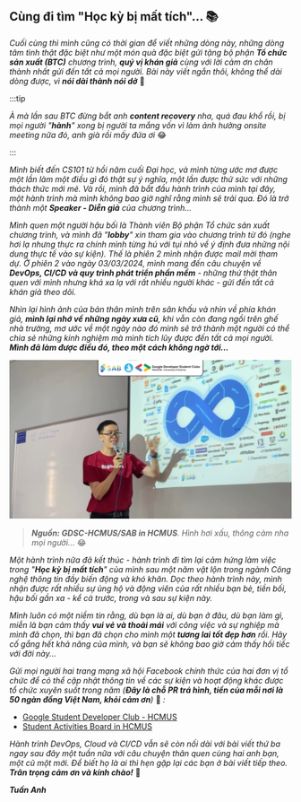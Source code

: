 ## Cùng đi tìm "Học kỳ bị mất tích"... 📚

_Cuối cùng thì mình cũng có thời gian để viết những dòng này, những dòng tâm tình thật đặc biệt như một món quà đặc biệt gửi tặng bộ phận **Tổ chức sản xuất (BTC)** chương trình, **quý vị khán giả** cùng với lời cảm ơn chân thành nhất gửi đến tất cả mọi người. Bài này viết ngắn thôi, không thể dài dòng được, vì **nói dài thành nói dở**_ 🤣

:::tip

_À mà lần sau BTC đừng bắt anh **content recovery** nha, quá đau khổ rồi, bị mọi người "**hành**" xong bị người ta mắng vốn vì làm ảnh hưởng onsite meeting nữa đó, anh già rồi mấy đứa ơi_ 😂

:::

_Mình biết đến CS101 từ hồi năm cuối Đại học, và mình từng ước mơ được một lần làm một điều gì đó thật sự ý nghĩa, một lần được thử sức với những thách thức mới mẻ. Và rồi, mình đã bắt đầu hành trình của mình tại đây, một hành trình mà mình không bao giờ nghĩ rằng mình sẽ trải qua. Đó là trở thành một **Speaker - Diễn giả** của chương trình..._

_Mình quen một người hậu bối là Thành viên Bộ phận Tổ chức sản xuất chương trình, và mình đã "**lobby**" xin tham gia vào chương trình từ đó (nghe hơi lạ nhưng thực ra chính mình từng hú với tụi nhỏ về ý định đưa những nội dung thực tế vào sự kiện). Thế là phiên 2 mình nhận được mail mời tham dự. Ở phiên 2 vào ngày 03/03/2024, mình mang đến câu chuyện về **DevOps, CI/CD và quy trình phát triển phần mềm** - những thứ thật thân quen với mình nhưng khá xa lạ với rất nhiều người khác - gửi đến tất cả khán giả theo dõi._

_Nhìn lại hình ảnh của bản thân mình trên sân khấu và nhìn về phía khán giả, **mình lại nhớ về những ngày xưa cũ**, khi vẫn còn đang ngồi trên ghế nhà trường, mơ ước về một ngày nào đó mình sẽ trở thành một người có thể chia sẻ những kinh nghiệm mà mình tích lũy được đến tất cả mọi người. **Mình đã làm được điều đó, theo một cách không ngờ tới...**_

![cs101](../img/image2.png)

> _**Nguồn: GDSC-HCMUS/SAB in HCMUS**. Hình hơi xấu, thông cảm nha mọi người..._ 😂

_Một hành trình nữa đã kết thúc - hành trình đi tìm lại cảm hứng làm việc trong "**Học kỳ bị mất tích**" của mình sau một năm vật lộn trong ngành Công nghệ thông tin đầy biến động và khó khăn. Dọc theo hành trình này, mình nhận được rất nhiều sự ủng hộ và động viên của rất nhiều bạn bè, tiền bối, hậu bối gần xa - kể cả trước, trong và sau sự kiện này._

_Mình luôn có một niềm tin rằng, dù bạn là ai, dù bạn ở đâu, dù bạn làm gì, miễn là bạn cảm thấy **vui vẻ và thoải mái** với công việc và sự nghiệp mà mình đã chọn, thì bạn đã chọn cho mình một **tương lai tốt đẹp hơn** rồi. Hãy cố gắng hết khả năng của mình, và bạn sẽ không bao giờ cảm thấy hối tiếc với đời này..._

_Gửi mọi người hai trang mạng xã hội Facebook chính thức của hai đơn vị tổ chức để có thể cập nhật thông tin về các sự kiện và hoạt động khác được tổ chức xuyên suốt trong năm (**Đây là chỗ PR trá hình, tiền của mỗi nơi là 50 ngàn đồng Việt Nam, khỏi cảm ơn**)_ 🤣 _:_

- [Google Student Developer Club - HCMUS](https://www.facebook.com/gdsc.hcmus)
- [Student Activities Board in HCMUS](https://www.facebook.com/sab.ctda)

_Hành trình DevOps, Cloud và CI/CD vẫn sẽ còn nối dài với bài viết thứ ba ngay sau đây một tuần nữa với câu chuyện thân quen cùng hai anh bạn, một cũ một mới. Để biết họ là ai thì hẹn gặp lại các bạn ở bài viết tiếp theo. **Trân trọng cảm ơn và kính chào!**_ 🚀

**_Tuấn Anh_**
